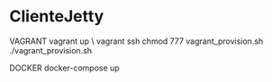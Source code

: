 # ClienteJetty

VAGRANT
vagrant up  \\
vagrant ssh
chmod 777 vagrant_provision.sh
./vagrant_provision.sh


DOCKER
docker-compose up
